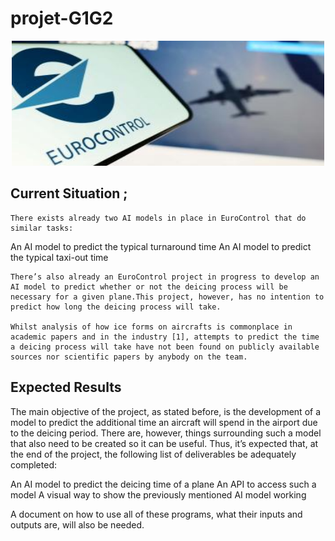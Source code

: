 # projet-G1G2

<p align="center">
  <img src="muac_3.jpg" alt="Alternative Text" width="500" height="200">
</p>


## Current Situation ;	
	There exists already two AI models in place in EuroControl that do similar tasks:
An AI model to predict the typical turnaround time
An AI model to predict the typical taxi-out time

	There’s also already an EuroControl project in progress to develop an AI model to predict whether or not the deicing process will be necessary for a given plane.This project, however, has no intention to predict how long the deicing process will take.

	Whilst analysis of how ice forms on aircrafts is commonplace in academic papers and in the industry [1], attempts to predict the time a deicing process will take have not been found on publicly available sources nor scientific papers by anybody on the team.

## Expected Results

 The main objective of the project, as stated before, is the development of a model to predict the additional time an aircraft will spend in the airport due to the deicing period. There are, however, things surrounding such a model that also need to be created so it can be useful. Thus, it’s expected that, at the end of the project, the following list of deliverables be adequately completed:

An AI model to predict the deicing time of a plane
An API to access such a model
A visual way to show the previously mentioned AI model working
	
A document on how to use all of these programs, what their inputs and outputs are, will also be needed.
